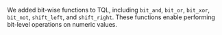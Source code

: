 We added bit-wise functions to TQL, including `bit_and`, `bit_or`, `bit_xor`,
`bit_not`, `shift_left`, and `shift_right`. These functions enable performing
bit-level operations on numeric values.
